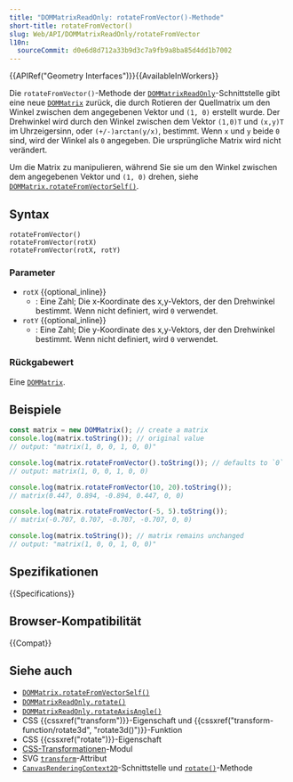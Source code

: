 ```yaml
---
title: "DOMMatrixReadOnly: rotateFromVector()-Methode"
short-title: rotateFromVector()
slug: Web/API/DOMMatrixReadOnly/rotateFromVector
l10n:
  sourceCommit: d0e6d8d712a33b9d3c7a9fb9a8ba85d4dd1b7002
---
```


{{APIRef("Geometry Interfaces")}}{{AvailableInWorkers}}

Die `rotateFromVector()`-Methode der [`DOMMatrixReadOnly`](/de/docs/Web/API/DOMMatrixReadOnly)-Schnittstelle gibt eine neue [`DOMMatrix`](/de/docs/Web/API/DOMMatrix) zurück, die durch Rotieren der Quellmatrix um den Winkel zwischen dem angegebenen Vektor und `(1, 0)` erstellt wurde. Der Drehwinkel wird durch den Winkel zwischen dem Vektor `(1,0)T` und `(x,y)T` im Uhrzeigersinn, oder `(+/-)arctan(y/x)`, bestimmt. Wenn `x` und `y` beide `0` sind, wird der Winkel als `0` angegeben. Die ursprüngliche Matrix wird nicht verändert.

Um die Matrix zu manipulieren, während Sie sie um den Winkel zwischen dem angegebenen Vektor und `(1, 0)` drehen, siehe [`DOMMatrix.rotateFromVectorSelf()`](/de/docs/Web/API/DOMMatrix/rotateFromVectorSelf).

## Syntax

```js-nolint
rotateFromVector()
rotateFromVector(rotX)
rotateFromVector(rotX, rotY)
```

### Parameter

- `rotX` {{optional_inline}}
  - : Eine Zahl; Die x-Koordinate des x,y-Vektors, der den Drehwinkel bestimmt. Wenn nicht definiert, wird `0` verwendet.
- `rotY` {{optional_inline}}
  - : Eine Zahl; Die y-Koordinate des x,y-Vektors, der den Drehwinkel bestimmt. Wenn nicht definiert, wird `0` verwendet.

### Rückgabewert

Eine [`DOMMatrix`](/de/docs/Web/API/DOMMatrix).

## Beispiele

```js
const matrix = new DOMMatrix(); // create a matrix
console.log(matrix.toString()); // original value
// output: "matrix(1, 0, 0, 1, 0, 0)"

console.log(matrix.rotateFromVector().toString()); // defaults to `0`
// output: matrix(1, 0, 0, 1, 0, 0)

console.log(matrix.rotateFromVector(10, 20).toString());
// matrix(0.447, 0.894, -0.894, 0.447, 0, 0)

console.log(matrix.rotateFromVector(-5, 5).toString());
// matrix(-0.707, 0.707, -0.707, -0.707, 0, 0)

console.log(matrix.toString()); // matrix remains unchanged
// output: "matrix(1, 0, 0, 1, 0, 0)"
```

## Spezifikationen

{{Specifications}}

## Browser-Kompatibilität

{{Compat}}

## Siehe auch

- [`DOMMatrix.rotateFromVectorSelf()`](/de/docs/Web/API/DOMMatrix/rotateFromVectorSelf)
- [`DOMMatrixReadOnly.rotate()`](/de/docs/Web/API/DOMMatrixReadOnly/rotate)
- [`DOMMatrixReadOnly.rotateAxisAngle()`](/de/docs/Web/API/DOMMatrixReadOnly/rotateAxisAngle)
- CSS {{cssxref("transform")}}-Eigenschaft und {{cssxref("transform-function/rotate3d", "rotate3d()")}}-Funktion
- CSS {{cssxref("rotate")}}-Eigenschaft
- [CSS-Transformationen](/de/docs/Web/CSS/CSS_transforms)-Modul
- SVG [`transform`](/de/docs/Web/SVG/Attribute/transform)-Attribut
- [`CanvasRenderingContext2D`](/de/docs/Web/API/CanvasRenderingContext2D)-Schnittstelle und [`rotate()`](/de/docs/Web/API/CanvasRenderingContext2D/rotate)-Methode
